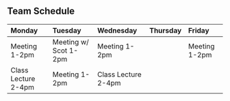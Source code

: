 ## Team Schedule
| Monday | Tuesday | Wednesday | Thursday | Friday | 
|:--- |:--- |:--- | :--- | :--- |
| Meeting 1-2pm | Meeting w/ Scot 1-2pm  | Meeting 1-2pm  | | Meeting 1-2pm 
| Class Lecture 2-4pm |Meeting 1-2pm  |Class Lecture 2-4pm  | | | 